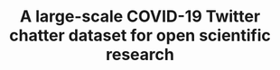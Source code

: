 ---
layout: default
api_or_bulk_downloads: Bulk
citation: "\n@misc{banda_large-scale_2021,\n        title = {A large-scale {COVID}-19\
  \ {Twitter} chatter dataset for open scientific research - an international collaboration},\n\
  \        url = {https://zenodo.org/record/5458943},\n        abstract = {Version\
  \ 78 of the dataset...},\n        urldate = {2021-09-07},\n        publisher = {Zenodo},\n\
  \        author = {Banda, Juan M. and Tekumalla, Ramya and Wang, Guanyu and Yu,\
  \ Jingyuan and Liu, Tuo and Ding, Yuning and Artemova, Katya and Tutubalina, Elena\
  \ and Chowell, Gerardo},\n        month = sep,\n        year = {2021},\n       \
  \ doi = {10.5281/zenodo.5458943},\n        note = {type: dataset},\n        keywords\
  \ = {social media, twitter, nlp, covid-19, covid19},\n}"
code: https://github.com/thepanacealab/covid19_twitter
cost: None
description: 'Dataset of tweets acquired from the Twitter Stream related to COVID-19
  chatter. The first 9 weeks of data (from January 1st, 2020 to March 11th, 2020)
  contain very low tweet counts as we filtered other data we were collecting for other
  research purposes, however, one can see the dramatic increase as the awareness for
  the virus spread. Dedicated data gathering started from March 11th yielding over
  4 million tweets a day.


  The data collected from the stream captures all languages, but the higher prevalence
  are: English, Spanish, and French. We release all tweets and retweets on the full
  dataset, and a cleaned version with no retweets. There are several practical reasons
  for us to leave the retweets, tracing important tweets and their dissemination is
  one of them. For NLP tasks we provide the top 1000 frequent terms, the top 1000
  bigrams, and the top 1000 trigrams. Some general statistics per day are included
  for both datasets.'
documentation: http://www.panacealab.org/covid19/
doi: '10.5281/zenodo.5458943

  '
error_metrics: null
last_edit: Mon, 19 Jun 2023 16:41:37 GMT
location: https://zenodo.org/record/5595136
maintained_by: Panacea Labs, http://www.panacealab.org/covid19/
open_access: 'TRUE'
record_creation_timestamp: 09/07/2021, 16:35:04
references: null
related_publications: 'https://doi.org/10.3390/epidemiologia2030024, http://doi.org/10.2196/25108,
  http://doi.org/10.1002/isaf.1482 '
shortname: covid_twitter_chatter
tags:
- social media
- twitter
- nlp
- covid-19
- covid19
- twitter
- covid
- open-source
terms_of_use: null
timeframe: 2000-2018
title: A large-scale COVID-19 Twitter chatter dataset for open scientific research
uuid: 1a7fc85d-38af-4fe6-83b8-0d629e85d418
versioning: 'TRUE'
---